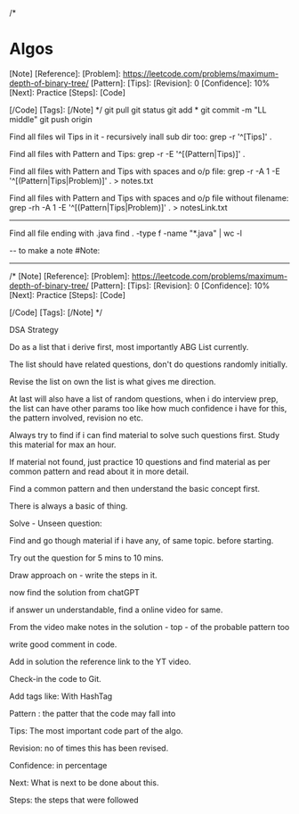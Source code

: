 /*
# Algos
[Note]
[Reference]: 
[Problem]: https://leetcode.com/problems/maximum-depth-of-binary-tree/
[Pattern]: 
[Tips]: 
[Revision]: 0
[Confidence]: 10%
[Next]: Practice 
[Steps]: 
[Code]	
	
[/Code]
[Tags]: 
[/Note]
*/
git pull
git status
git add *
git commit -m "LL middle"
git push origin


Find all files wil Tips in it - recursively inall sub dir too: 
	grep -r '^\[Tips\]' .

Find all files with Pattern and Tips: 
	grep -r -E '^\[(Pattern|Tips)\]' .

Find all files with Pattern and Tips with spaces and o/p file:
	grep -r -A 1 -E '^\[(Pattern|Tips|Problem)\]' . > notes.txt


Find all files with Pattern and Tips with spaces and o/p file without filename:
	grep -rh -A 1 -E '^\[(Pattern|Tips|Problem)\]' . > notesLink.txt

---

Find all file ending with .java
	find . -type f -name "*.java" | wc -l

--
 to make a note
#Note: 

---


/*
[Note]
[Reference]: 
[Problem]: https://leetcode.com/problems/maximum-depth-of-binary-tree/
[Pattern]: 
[Tips]: 
[Revision]: 0
[Confidence]: 10%
[Next]: Practice 
[Steps]: 
[Code]	
	
[/Code]
[Tags]: 
[/Note]
*/

DSA Strategy

Do as a list that i derive first, most importantly ABG List currently. 

The list should have related questions, don't do questions randomly initially. 

Revise the list on own the list is what gives me direction. 

At last will also have a list of random questions, when i do interview prep, the list can have other params too like how much confidence i have for this, the pattern involved, revision no etc. 

Always try to find if i can find material to solve such questions first. Study this material for max an hour. 

If material not found, just practice 10 questions and find material as per common pattern and read about it in more detail. 

Find a common pattern and then understand the basic concept first. 

There is always a basic of thing. 

Solve - Unseen question:

Find and go though material if i have any, of same topic. before starting.

Try out the question for 5 mins to 10 mins. 

Draw approach on   - write the steps in it.

now find the solution from chatGPT

if answer un understandable, find a online video for same. 

From the video make notes in the solution - top - of the probable pattern too

write good comment in code. 

Add in solution the reference link to the YT video. 

Check-in the code to Git. 



Add tags like: With HashTag

Pattern : the patter that the code may fall into

Tips: The most important code part of the algo.

Revision: no of times this has been revised.

Confidence: in percentage

Next: What is next to be done about this.

Steps: the steps that were followed